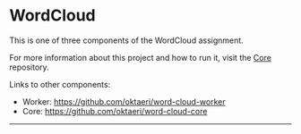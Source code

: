 # WordCloud

This is one of three components of the WordCloud assignment.<br>

For more information about this project and how to run it, visit the [Core](https://github.com/oktaeri/word-cloud-core) repository.

Links to other components:
* Worker: <https://github.com/oktaeri/word-cloud-worker>
* Core: <https://github.com/oktaeri/word-cloud-core>
***
